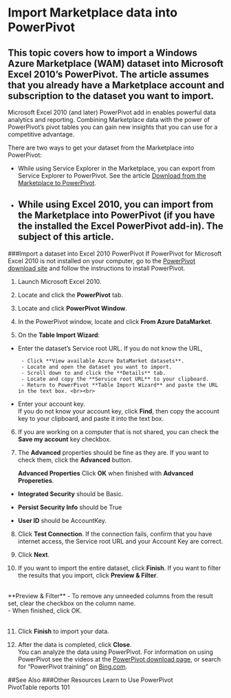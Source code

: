    
<properties 
   pageTitle="Import Marketplace data into PowerPivot" 
   description="How to import Marketplace data into PowerPivot" 
   services="cloud-services" 
   documentationCenter="" 
   authors="kevinscharpenberg" 
   manager="manager-alias" 
   editor=""/>

<tags
   ms.service="marketplace"
   ms.devlang="na"
   ms.topic="article"
   ms.tgt_pltfrm="na"
   ms.workload="data-services" 
   ms.date="02/16/2015"
   ms.author="kevsch"/>
 
#   Import Marketplace data into PowerPivot 
 This topic covers how to import a Windows Azure Marketplace (WAM) dataset into Microsoft Excel 2010’s PowerPivot. The article assumes that you already have a Marketplace account and subscription to the dataset you want to import.
 -----------

Microsoft Excel 2010 (and later) PowerPivot add in enables powerful data analytics and reporting. Combining Marketplace data with the power of PowerPivot’s pivot tables you can gain new insights that you can use for a competitive advantage.

There are two ways to get your dataset from the Marketplace into PowerPivot:

- While using Service Explorer in the Marketplace, you can export from Service Explorer to PowerPivot. See the article [Download from the Marketplace to PowerPivot](marketplace-data-market-download-from-the-marketplace-to-powerpivot.md).

- While using Excel 2010, you can import from the Marketplace into PowerPivot (if you have the installed the Excel PowerPivot add-in). The subject of this article.
  -----------
 
###Import a dataset into Excel 2010 PowerPivot
If PowerPivot for Microsoft Excel 2010 is not installed on your computer, go to the [PowerPivot download site](http://www.microsoft.com/en-us/server-cloud/solutions/business-intelligence/default.aspx) and follow the instructions to install PowerPivot.

1. Launch Microsoft Excel 2010.

2. Locate and click the **PowerPivot** tab.

3. Locate and click **PowerPivot Window**.

4. In the PowerPivot window, locate and click **From Azure DataMarket**.

5. On the **Table Import Wizard**: <br>
 - Enter the dataset’s Service root URL. If you do not know the URL, 

		- Click **View available Azure DataMarket datasets**.
		- Locate and open the dataset you want to import. 
		- Scroll down to and click the **Details** tab.		
		- Locate and copy the **Service root URL** to your clipboard.
		- Return to PowerPivot **Table Import Wizard** and paste the URL in the text box. <br><br>

 - Enter your account key. <br>
	If you do not know your account key, click **Find**, then copy the account key to your clipboard, and paste it into the text box. 

6. If you are working on a computer that is not shared, you can check the **Save my account** key checkbox.

7. The **Advanced** properties should be fine as they are. If you want to check them, click the **Advanced** button. 

	**Advanced Properties** Click **OK** when finished with **Advanced Propereties**.

 - **Integrated Security** should be Basic.

 - **Persist Security Info** should be True

 - **User ID** should be AccountKey.

8. Click **Test Connection**. If the connection fails, confirm that you have internet access, the Service root URL and your Account Key are correct.

9. Click **Next**.

10. If you want to import the entire dataset, click **Finish**. If you want to filter the results that you import, click **Preview & Filter**. <br>
<br>
**Preview & Filter**
	- To remove any unneeded columns from the result set, clear the checkbox on the column name. <br>
 - When finished, click OK.<br><br>

11. Click **Finish** to import your data. 

12. After the data is completed, click **Close**. <br> 
You can analyze the data using PowerPivot. For information on using PowerPivot see the videos at the [PowerPivot download page](http://www.microsoft.com/en-us/server-cloud/solutions/business-intelligence/default.aspx), or search for “PowerPivot training” on [Bing.com](www.bing.com).


##See Also
###Other Resources
Learn to Use PowerPivot <br>
PivotTable reports 101
